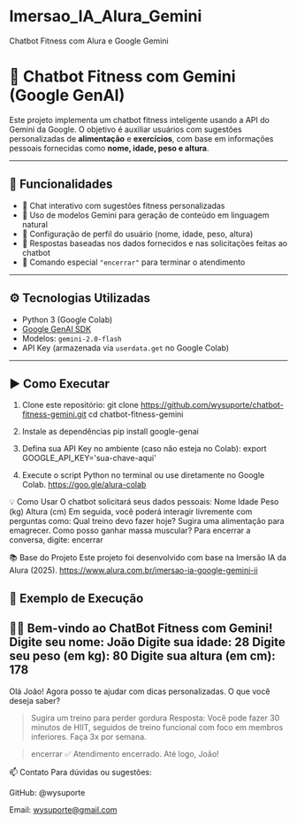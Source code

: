 # Imersao_IA_Alura_Gemini
Chatbot Fitness com Alura e Google Gemini

# 🤖 Chatbot Fitness com Gemini (Google GenAI)

Este projeto implementa um chatbot fitness inteligente usando a API do Gemini da Google. O objetivo é auxiliar usuários com sugestões personalizadas de **alimentação** e **exercícios**, com base em informações pessoais fornecidas como **nome, idade, peso e altura**.

---

## 📌 Funcionalidades

- 🔹 Chat interativo com sugestões fitness personalizadas
- 🔹 Uso de modelos Gemini para geração de conteúdo em linguagem natural
- 🔹 Configuração de perfil do usuário (nome, idade, peso, altura)
- 🔹 Respostas baseadas nos dados fornecidos e nas solicitações feitas ao chatbot
- 🔹 Comando especial `"encerrar"` para terminar o atendimento

---

## ⚙️ Tecnologias Utilizadas

- Python 3 (Google Colab)
- [Google GenAI SDK](https://ai.google.dev/)
- Modelos: `gemini-2.0-flash`
- API Key (armazenada via `userdata.get` no Google Colab)

---

## ▶️ Como Executar

1. Clone este repositório:
git clone https://github.com/wysuporte/chatbot-fitness-gemini.git
cd chatbot-fitness-gemini

2. Instale as dependências
pip install google-genai

3. Defina sua API Key no ambiente (caso não esteja no Colab):
export GOOGLE_API_KEY='sua-chave-aqui'

4. Execute o script Python no terminal ou use diretamente no Google Colab.
https://goo.gle/alura-colab

💡 Como Usar
O chatbot solicitará seus dados pessoais:
Nome
Idade
Peso (kg)
Altura (cm)
Em seguida, você poderá interagir livremente com perguntas como:
Qual treino devo fazer hoje?
Sugira uma alimentação para emagrecer.
Como posso ganhar massa muscular?
Para encerrar a conversa, digite:
encerrar

📚 Base do Projeto
Este projeto foi desenvolvido com base na Imersão IA da Alura (2025).
https://www.alura.com.br/imersao-ia-google-gemini-ii

📸 Exemplo de Execução
--
🏋️‍♀️ Bem-vindo ao ChatBot Fitness com Gemini!
Digite seu nome: João
Digite sua idade: 28
Digite seu peso (em kg): 80
Digite sua altura (em cm): 178
---

Olá João! Agora posso te ajudar com dicas personalizadas. O que você deseja saber?

> Sugira um treino para perder gordura
Resposta: Você pode fazer 30 minutos de HIIT, seguidos de treino funcional com foco em membros inferiores. Faça 3x por semana.

> encerrar
✅ Atendimento encerrado. Até logo, João!


📫 Contato
Para dúvidas ou sugestões:

GitHub: @wysuporte

Email: wysuporte@gmail.com


